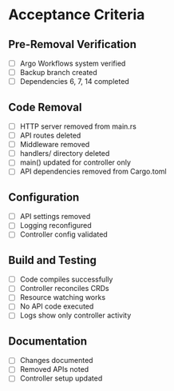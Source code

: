 # Acceptance Criteria

## Pre-Removal Verification
- [ ] Argo Workflows system verified
- [ ] Backup branch created
- [ ] Dependencies 6, 7, 14 completed

## Code Removal
- [ ] HTTP server removed from main.rs
- [ ] API routes deleted
- [ ] Middleware removed
- [ ] handlers/ directory deleted
- [ ] main() updated for controller only
- [ ] API dependencies removed from Cargo.toml

## Configuration
- [ ] API settings removed
- [ ] Logging reconfigured
- [ ] Controller config validated

## Build and Testing
- [ ] Code compiles successfully
- [ ] Controller reconciles CRDs
- [ ] Resource watching works
- [ ] No API code executed
- [ ] Logs show only controller activity

## Documentation
- [ ] Changes documented
- [ ] Removed APIs noted
- [ ] Controller setup updated